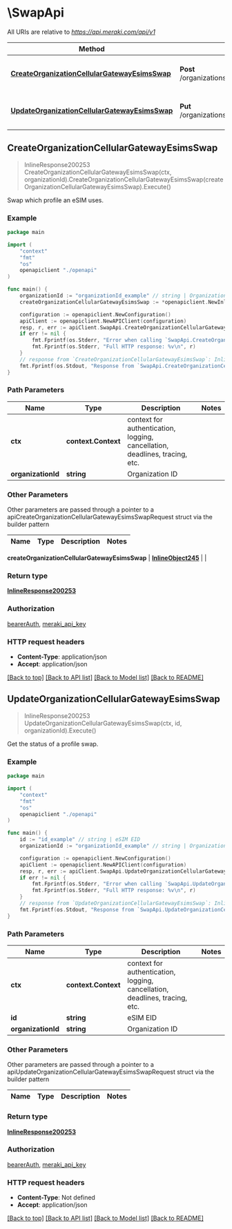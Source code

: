 # \SwapApi

All URIs are relative to *https://api.meraki.com/api/v1*

Method | HTTP request | Description
------------- | ------------- | -------------
[**CreateOrganizationCellularGatewayEsimsSwap**](SwapApi.md#CreateOrganizationCellularGatewayEsimsSwap) | **Post** /organizations/{organizationId}/cellularGateway/esims/swap | Swap which profile an eSIM uses.
[**UpdateOrganizationCellularGatewayEsimsSwap**](SwapApi.md#UpdateOrganizationCellularGatewayEsimsSwap) | **Put** /organizations/{organizationId}/cellularGateway/esims/swap/{id} | Get the status of a profile swap.



## CreateOrganizationCellularGatewayEsimsSwap

> InlineResponse200253 CreateOrganizationCellularGatewayEsimsSwap(ctx, organizationId).CreateOrganizationCellularGatewayEsimsSwap(createOrganizationCellularGatewayEsimsSwap).Execute()

Swap which profile an eSIM uses.



### Example

```go
package main

import (
    "context"
    "fmt"
    "os"
    openapiclient "./openapi"
)

func main() {
    organizationId := "organizationId_example" // string | Organization ID
    createOrganizationCellularGatewayEsimsSwap := *openapiclient.NewInlineObject245([]openapiclient.OrganizationsOrganizationIdCellularGatewayEsimsSwapSwaps{*openapiclient.NewOrganizationsOrganizationIdCellularGatewayEsimsSwapSwaps("Eid_example")}) // InlineObject245 | 

    configuration := openapiclient.NewConfiguration()
    apiClient := openapiclient.NewAPIClient(configuration)
    resp, r, err := apiClient.SwapApi.CreateOrganizationCellularGatewayEsimsSwap(context.Background(), organizationId).CreateOrganizationCellularGatewayEsimsSwap(createOrganizationCellularGatewayEsimsSwap).Execute()
    if err != nil {
        fmt.Fprintf(os.Stderr, "Error when calling `SwapApi.CreateOrganizationCellularGatewayEsimsSwap``: %v\n", err)
        fmt.Fprintf(os.Stderr, "Full HTTP response: %v\n", r)
    }
    // response from `CreateOrganizationCellularGatewayEsimsSwap`: InlineResponse200253
    fmt.Fprintf(os.Stdout, "Response from `SwapApi.CreateOrganizationCellularGatewayEsimsSwap`: %v\n", resp)
}
```

### Path Parameters


Name | Type | Description  | Notes
------------- | ------------- | ------------- | -------------
**ctx** | **context.Context** | context for authentication, logging, cancellation, deadlines, tracing, etc.
**organizationId** | **string** | Organization ID | 

### Other Parameters

Other parameters are passed through a pointer to a apiCreateOrganizationCellularGatewayEsimsSwapRequest struct via the builder pattern


Name | Type | Description  | Notes
------------- | ------------- | ------------- | -------------

 **createOrganizationCellularGatewayEsimsSwap** | [**InlineObject245**](InlineObject245.md) |  | 

### Return type

[**InlineResponse200253**](InlineResponse200253.md)

### Authorization

[bearerAuth](../README.md#bearerAuth), [meraki_api_key](../README.md#meraki_api_key)

### HTTP request headers

- **Content-Type**: application/json
- **Accept**: application/json

[[Back to top]](#) [[Back to API list]](../README.md#documentation-for-api-endpoints)
[[Back to Model list]](../README.md#documentation-for-models)
[[Back to README]](../README.md)


## UpdateOrganizationCellularGatewayEsimsSwap

> InlineResponse200253 UpdateOrganizationCellularGatewayEsimsSwap(ctx, id, organizationId).Execute()

Get the status of a profile swap.



### Example

```go
package main

import (
    "context"
    "fmt"
    "os"
    openapiclient "./openapi"
)

func main() {
    id := "id_example" // string | eSIM EID
    organizationId := "organizationId_example" // string | Organization ID

    configuration := openapiclient.NewConfiguration()
    apiClient := openapiclient.NewAPIClient(configuration)
    resp, r, err := apiClient.SwapApi.UpdateOrganizationCellularGatewayEsimsSwap(context.Background(), id, organizationId).Execute()
    if err != nil {
        fmt.Fprintf(os.Stderr, "Error when calling `SwapApi.UpdateOrganizationCellularGatewayEsimsSwap``: %v\n", err)
        fmt.Fprintf(os.Stderr, "Full HTTP response: %v\n", r)
    }
    // response from `UpdateOrganizationCellularGatewayEsimsSwap`: InlineResponse200253
    fmt.Fprintf(os.Stdout, "Response from `SwapApi.UpdateOrganizationCellularGatewayEsimsSwap`: %v\n", resp)
}
```

### Path Parameters


Name | Type | Description  | Notes
------------- | ------------- | ------------- | -------------
**ctx** | **context.Context** | context for authentication, logging, cancellation, deadlines, tracing, etc.
**id** | **string** | eSIM EID | 
**organizationId** | **string** | Organization ID | 

### Other Parameters

Other parameters are passed through a pointer to a apiUpdateOrganizationCellularGatewayEsimsSwapRequest struct via the builder pattern


Name | Type | Description  | Notes
------------- | ------------- | ------------- | -------------



### Return type

[**InlineResponse200253**](InlineResponse200253.md)

### Authorization

[bearerAuth](../README.md#bearerAuth), [meraki_api_key](../README.md#meraki_api_key)

### HTTP request headers

- **Content-Type**: Not defined
- **Accept**: application/json

[[Back to top]](#) [[Back to API list]](../README.md#documentation-for-api-endpoints)
[[Back to Model list]](../README.md#documentation-for-models)
[[Back to README]](../README.md)


